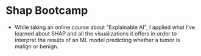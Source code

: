 # Shap Bootcamp
- While taking an online course about "Explainable AI", I applied what I've learned about SHAP and all the visualizations it offers in order to interpret the results of an ML model predicting whether a tumor is malign or benign.
